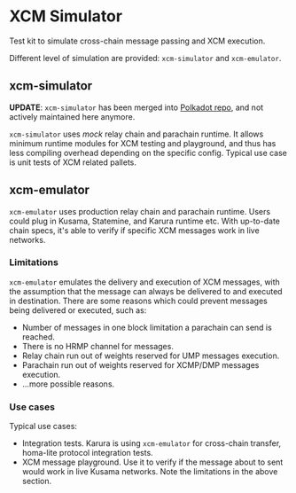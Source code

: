 # XCM Simulator

Test kit to simulate cross-chain message passing and XCM execution.

Different level of simulation are provided: `xcm-simulator` and `xcm-emulator`.

## xcm-simulator

**UPDATE**: `xcm-simulator` has been merged into [Polkadot repo](https://github.com/paritytech/polkadot/tree/master/xcm/xcm-simulator), and not actively maintained here anymore.

`xcm-simulator` uses *mock* relay chain and parachain runtime. It allows minimum runtime modules for XCM testing and playground, and thus has less compiling overhead depending on the specific config. Typical use case is unit tests of XCM related pallets.

## xcm-emulator

`xcm-emulator` uses production relay chain and parachain runtime. Users could plug in Kusama, Statemine, and Karura runtime etc. With up-to-date chain specs, it's able to verify if specific XCM messages work in live networks.

### Limitations

`xcm-emulator` emulates the delivery and execution of XCM messages, with the assumption that the message can always be delivered to and executed in destination. There are some reasons which could prevent messages being delivered or executed, such as:

- Number of messages in one block limitation a parachain can send is reached.
- There is no HRMP channel for messages.
- Relay chain run out of weights reserved for UMP messages execution.
- Parachain run out of weights reserved for XCMP/DMP messages execution.
- ...more possible reasons.

### Use cases

Typical use cases:
- Integration tests. Karura is using `xcm-emulator` for cross-chain transfer, homa-lite protocol integration tests.
- XCM message playground. Use it to verify if the message about to sent would work in live Kusama networks. Note the limitations in the above section.
